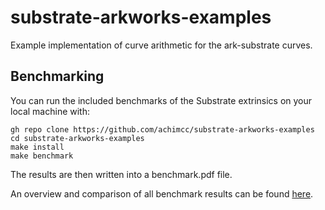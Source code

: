 # substrate-arkworks-examples
Example implementation of curve arithmetic for the ark-substrate curves.


## Benchmarking

You can run the included benchmarks of the Substrate extrinsics on your local machine with:

```shell
gh repo clone https://github.com/achimcc/substrate-arkworks-examples
cd substrate-arkworks-examples
make install 
make benchmark
```

The results are then written into a benchmark.pdf file.

An overview and comparison of all benchmark results can be found [here](https://github.com/achimcc/substrate-arkworks-examples/blob/main/benchmarks-comparison.md).
